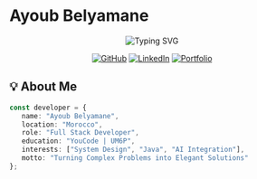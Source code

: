 # Ayoub Belyamane
<div align="center">
 <img src="https://readme-typing-svg.herokuapp.com?font=Fira+Code&weight=500&size=40&pause=1000&color=0969DA&center=true&vCenter=true&width=600&height=100&lines=Full+Stack+Developer;Problem+Solver;Innovation" alt="Typing SVG" />
</div>

<div align="center">
 
[![GitHub](https://img.shields.io/badge/GitHub-Follow-black?style=for-the-badge&logo=github)](https://github.com/cajty)
[![LinkedIn](https://img.shields.io/badge/LinkedIn-Connect-0077B5?style=for-the-badge&logo=linkedin)](https://www.linkedin.com/in/ayoub-belyamane-bb28742a7/)
[![Portfolio](https://img.shields.io/badge/Portfolio-View-FF4088?style=for-the-badge&logo=github)](https://github.com/cajty)
</div>

## 💡 About Me
```typescript
const developer = {
   name: "Ayoub Belyamane",
   location: "Morocco",
   role: "Full Stack Developer",
   education: "YouCode | UM6P",
   interests: ["System Design", "Java", "AI Integration"],
   motto: "Turning Complex Problems into Elegant Solutions"
};
